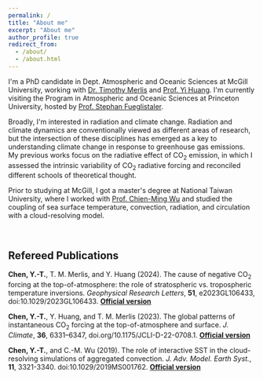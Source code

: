 ```yaml
---
permalink: /
title: "About me"
excerpt: "About me"
author_profile: true
redirect_from: 
  - /about/
  - /about.html
---
```


I'm a PhD candidate in Dept. Atmospheric and Oceanic Sciences at McGill University, working with [Dr. Timothy Merlis](https://timothymerlis.com/) and [Prof. Yi Huang](https://huanggroup.wordpress.com/). I'm currently visiting the Program in Atmospheric and Oceanic Sciences at Princeton University, hosted by [Prof. Stephan Fueglistaler](https://fueglistaler.princeton.edu/).

Broadly, I'm interested in radiation and climate change. Radiation and climate dynamics are conventionally viewed as different areas of research, but the intersection of these disciplines has emerged as a key to understanding climate change in response to greenhouse gas emissions. My previous works focus on the radiative effect of CO<sub>2</sub> emission, in which I assessed the intrinsic variability of CO<sub>2</sub> radiative forcing and reconciled different schools of theoretical thought.

Prior to studying at McGill, I got a master's degree at National Taiwan University, where I worked with [Prof. Chien-Ming Wu](http://lcdm.as.ntu.edu.tw/) and studied the coupling of sea surface temperature, convection, radiation, and circulation with a cloud-resolving model. 

<br/>

Refereed Publications
------
**Chen, Y.-T.**, T. M. Merlis, and Y. Huang (2024). The cause of negative CO<sub>2</sub> forcing at the top-of-atmosphere: the role of stratospheric vs. tropospheric temperature inversions. *Geophysical Research Letters*, **51**, e2023GL106433, doi:10.1029/2023GL106433. [**Official version**](https://doi.org/10.1029/2023GL106433)

**Chen, Y.-T.**, Y. Huang, and T. M. Merlis (2023). The global patterns of instantaneous CO<sub>2</sub> forcing at the top-of-atmosphere and surface. *J. Climate*, **36**, 6331–6347, doi.org/10.1175/JCLI-D-22-0708.1.  [**Official version**](https://doi.org/10.1175/JCLI-D-22-0708.1)

**Chen, Y.-T.**, and C.-M. Wu (2019). The role of interactive SST in the cloud-resolving simulations of aggregated convection. *J. Adv. Model. Earth Syst.*, **11**, 3321-3340. doi:10.1029/2019MS001762.  [**Official version**](https://agupubs.onlinelibrary.wiley.com/doi/full/10.1029/2019MS001762)
